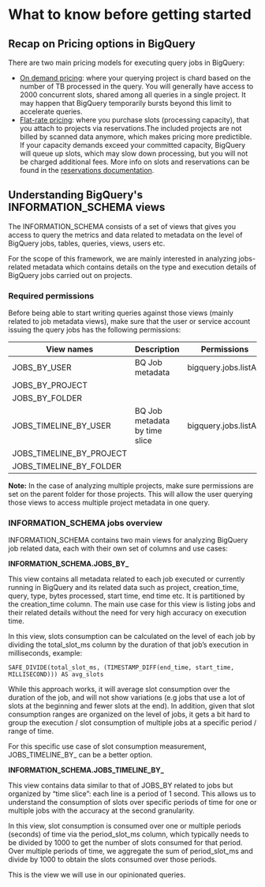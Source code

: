 # What to know before getting started

## Recap on Pricing options in BigQuery

There are two main pricing models for executing query jobs in BigQuery:
- [On demand pricing](https://cloud.google.com/bigquery/pricing#on_demand_pricing): where your querying project is chard based on the number of TB processed in the query. You will generally have access to 2000 concurrent slots, shared among all queries in a single project. It may happen that BigQuery temporarily bursts beyond this limit to accelerate queries.
- [Flat-rate pricing](https://cloud.google.com/bigquery/pricing#flat-rate_pricing): where you purchase slots (processing capacity), that you attach to projects via reservations.The included projects are not billed by scanned data anymore, which makes pricing more predictible. If your capacity demands exceed your committed capacity, BigQuery will queue up slots, which may slow down processing, but you will not be charged additional fees. More info on slots and reservations can be found in the [reservations documentation](https://cloud.google.com/bigquery/docs/reservations-intro).


## Understanding BigQuery's INFORMATION_SCHEMA views

The INFORMATION_SCHEMA consists of a set of views that gives you access to query the metrics and data related to metadata on the level of BigQuery jobs, tables, queries, views, users etc.

For the scope of this framework, we are mainly interested in analyzing jobs-related metadata which contains details on the type and execution details of BigQuery jobs carried out on projects.

### Required permissions

Before being able to start writing queries against those views (mainly related to job metadata views), make sure that the user or service account issuing the query jobs has the following permissions:

| View names               | Description                   | Permissions            |
|--------------------------|-------------------------------|------------------------|
| JOBS_BY_USER             | BQ Job metadata               | bigquery.jobs.listAll  |
| JOBS_BY_PROJECT          |                               |                        |
| JOBS_BY_FOLDER           |                               |                        |
| JOBS_TIMELINE_BY_USER    | BQ Job metadata by time slice | bigquery.jobs.listAll  |
| JOBS_TIMELINE_BY_PROJECT |                               |                        |
| JOBS_TIMELINE_BY_FOLDER  |                               |                        |

**Note:** In the case of analyzing multiple projects, make sure permissions are set on the parent folder for those projects. This will allow the user querying those views to access multiple project metadata in one query.

### INFORMATION_SCHEMA jobs overview

INFORMATION_SCHEMA contains two main views for analyzing BigQuery job related data, each with their own set of columns and use cases:

**INFORMATION_SCHEMA.JOBS_BY_**

This view contains all metadata related to each job executed or currently running in BigQuery and its related data such as project, creation_time, query, type, bytes processed, start time, end time etc. It is partitioned by the creation_time column. The main use case for this view is listing jobs and their related details without the need for very high accuracy on execution time.

In this view, slots consumption can be calculated on the level of each job by dividing the total_slot_ms column by the duration of that job’s execution in milliseconds, example: 

`SAFE_DIVIDE(total_slot_ms, (TIMESTAMP_DIFF(end_time, start_time, MILLISECOND))) AS avg_slots`

While this approach works, it will average slot consumption over the duration of the job, and will not show variations (e.g jobs that use a lot of slots at the beginning and fewer slots at the end). In addition, given that slot consumption ranges are organized on the level of jobs, it gets a bit hard to group the execution / slot consumption of multiple jobs at a specific period / range of time.
		
For this specific use case of slot consumption measurement, JOBS_TIMELINE_BY_ can be a better option.

**INFORMATION_SCHEMA.JOBS_TIMELINE_BY_**

This view contains data similar to that of JOBS_BY related to jobs but organized by “time slice”: each line is a period of 1 second. This allows us to understand the consumption of slots over specific periods of time for one or multiple jobs with the accuracy at the second granularity.

In this view, slot consumption is consumed over one or multiple periods (seconds) of time via the period_slot_ms column, which typically needs to be divided by 1000 to get the number of slots consumed for that period. Over multiple periods of time, we aggregate the sum of period_slot_ms and divide by 1000 to obtain the slots consumed over those periods.

This is the view we will use in our opinionated queries.
